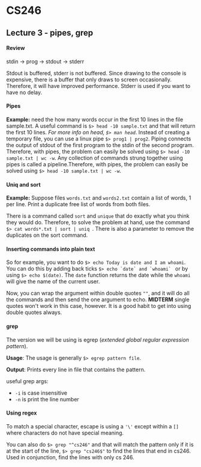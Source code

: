 # CS246

## Lecture 3 - pipes, grep

#### Review

stdin -> prog 	-> stdout
				-> stderr

Stdout is buffered, stderr is not buffered. Since drawing to the console is expensive, there is a buffer that only draws to screen occasionally. Therefore, it will have improved performance. Stderr is used if you want to have no delay.

#### Pipes

**Example:** need the how many words occur in the first 10 lines in the file sample.txt. A useful command is ```$> head -10 sample.txt``` and that will return the first 10 lines. *For more info on head, ```$> man head```*. Instead of creating a temporary file, you can use a linux pipe ```$> prog1 | prog2```. Piping connects the output of stdout of the first program to the stdin of the second program. Therefore, with pipes, the problem can easily be solved using ```$> head -10 sample.txt | wc -w```. Any collection of commands strung together using pipes is called a pipeline.Therefore, with pipes, the problem can easily be solved using ```$> head -10 sample.txt | wc -w```. 

#### Uniq and sort
**Example:** Suppose files ```words.txt``` and ```words2.txt``` contain a list of words, 1 per line. Print a duplicate free list of words from both files. 

There is a command called ```sort``` and ```unique``` that do exactly what you think they would do. Therefore, to solve the problem at hand, use the command ```$> cat words*.txt | sort | uniq ```. There is also a parameter to remove the duplicates on the sort command.

#### Inserting commands into plain text
So for example, you want to do ```$> echo Today is date and I am whoami```. You can do this by adding back ticks ```$> echo `date` and `whoami` ``` or by using ```$> echo $(date)```. The ```date``` function returns the date while the ```whoami``` will give the name of the current user.

Now, you can wrap the argument within double quotes ```""```, and it will do all the commands and then send the one argument to echo. **MIDTERM** single quotes won't work in this case, however. It is a good habit to get into using double quotes always.

#### grep
The version we will be using is egrep (*extended global regular expression pattern*).

**Usage**: The usage is generally ```$> egrep pattern file```. 

**Output**: Prints every line in file that contains the pattern.

useful grep args:
- ```-i``` is case insensitive
- ```-n``` is print the line number

#### Using regex
To match a special character, escape is using a ```'\'``` except within a ```[]``` where characters do not have special meaning.

You can also do ```$> grep "^cs246"``` and that will match the pattern only if it is at the start of the line, ```$> grep "cs246$"``` to find the lines that end in cs246. Used in conjunction, find the lines with only cs 246.
